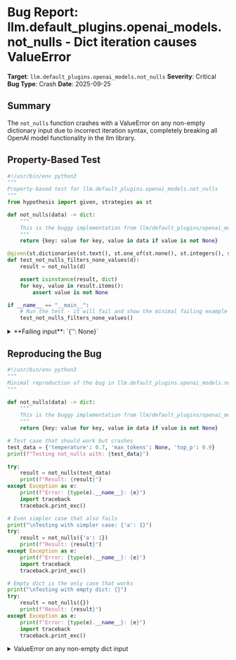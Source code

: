 # Bug Report: llm.default_plugins.openai_models.not_nulls - Dict iteration causes ValueError

**Target**: `llm.default_plugins.openai_models.not_nulls`
**Severity**: Critical
**Bug Type**: Crash
**Date**: 2025-09-25

## Summary

The `not_nulls` function crashes with a ValueError on any non-empty dictionary input due to incorrect iteration syntax, completely breaking all OpenAI model functionality in the llm library.

## Property-Based Test

```python
#!/usr/bin/env python3
"""
Property-based test for llm.default_plugins.openai_models.not_nulls
"""
from hypothesis import given, strategies as st

def not_nulls(data) -> dict:
    """
    This is the buggy implementation from llm/default_plugins/openai_models.py:915
    """
    return {key: value for key, value in data if value is not None}

@given(st.dictionaries(st.text(), st.one_of(st.none(), st.integers(), st.text())))
def test_not_nulls_filters_none_values(d):
    result = not_nulls(d)

    assert isinstance(result, dict)
    for key, value in result.items():
        assert value is not None

if __name__ == "__main__":
    # Run the test - it will fail and show the minimal failing example
    test_not_nulls_filters_none_values()
```

<details>

<summary>
**Failing input**: `{'': None}`
</summary>
```
Traceback (most recent call last):
  File "/home/npc/pbt/agentic-pbt/worker_/15/hypo.py", line 23, in <module>
    test_not_nulls_filters_none_values()
    ~~~~~~~~~~~~~~~~~~~~~~~~~~~~~~~~~~^^
  File "/home/npc/pbt/agentic-pbt/worker_/15/hypo.py", line 14, in test_not_nulls_filters_none_values
    def test_not_nulls_filters_none_values(d):
                   ^^^
  File "/home/npc/miniconda/lib/python3.13/site-packages/hypothesis/core.py", line 2124, in wrapped_test
    raise the_error_hypothesis_found
  File "/home/npc/pbt/agentic-pbt/worker_/15/hypo.py", line 15, in test_not_nulls_filters_none_values
    result = not_nulls(d)
  File "/home/npc/pbt/agentic-pbt/worker_/15/hypo.py", line 11, in not_nulls
    return {key: value for key, value in data if value is not None}
                           ^^^^^^^^^^
ValueError: not enough values to unpack (expected 2, got 0)
Falsifying example: test_not_nulls_filters_none_values(
    d={'': None},
)
```
</details>

## Reproducing the Bug

```python
#!/usr/bin/env python3
"""
Minimal reproduction of the bug in llm.default_plugins.openai_models.not_nulls
"""

def not_nulls(data) -> dict:
    """
    This is the buggy implementation from llm/default_plugins/openai_models.py:915
    """
    return {key: value for key, value in data if value is not None}

# Test case that should work but crashes
test_data = {'temperature': 0.7, 'max_tokens': None, 'top_p': 0.9}
print(f"Testing not_nulls with: {test_data}")

try:
    result = not_nulls(test_data)
    print(f"Result: {result}")
except Exception as e:
    print(f"Error: {type(e).__name__}: {e}")
    import traceback
    traceback.print_exc()

# Even simpler case that also fails
print("\nTesting with simpler case: {'a': 1}")
try:
    result = not_nulls({'a': 1})
    print(f"Result: {result}")
except Exception as e:
    print(f"Error: {type(e).__name__}: {e}")
    import traceback
    traceback.print_exc()

# Empty dict is the only case that works
print("\nTesting with empty dict: {}")
try:
    result = not_nulls({})
    print(f"Result: {result}")
except Exception as e:
    print(f"Error: {type(e).__name__}: {e}")
    import traceback
    traceback.print_exc()
```

<details>

<summary>
ValueError on any non-empty dict input
</summary>
```
Traceback (most recent call last):
  File "/home/npc/pbt/agentic-pbt/worker_/15/repo.py", line 17, in <module>
    result = not_nulls(test_data)
  File "/home/npc/pbt/agentic-pbt/worker_/15/repo.py", line 10, in not_nulls
    return {key: value for key, value in data if value is not None}
                           ^^^^^^^^^^
ValueError: too many values to unpack (expected 2)
Traceback (most recent call last):
  File "/home/npc/pbt/agentic-pbt/worker_/15/repo.py", line 27, in <module>
    result = not_nulls({'a': 1})
  File "/home/npc/pbt/agentic-pbt/worker_/15/repo.py", line 10, in not_nulls
    return {key: value for key, value in data if value is not None}
                           ^^^^^^^^^^
ValueError: not enough values to unpack (expected 2, got 1)
Testing not_nulls with: {'temperature': 0.7, 'max_tokens': None, 'top_p': 0.9}
Error: ValueError: too many values to unpack (expected 2)

Testing with simpler case: {'a': 1}
Error: ValueError: not enough values to unpack (expected 2, got 1)

Testing with empty dict: {}
Result: {}
```
</details>

## Why This Is A Bug

This is a critical bug that completely breaks OpenAI model functionality in the llm library. The function attempts to iterate over a dictionary using `for key, value in data`, but in Python, iterating directly over a dict only yields the keys, not (key, value) tuples. This causes:

1. **Unpacking failure**: When the dict has keys with more than one character (e.g., `'temperature'`), Python tries to unpack the string into two variables, causing "too many values to unpack"
2. **Single character keys fail differently**: Keys with one character (e.g., `'a'`) cause "not enough values to unpack (expected 2, got 1)"
3. **Complete breakage of OpenAI models**: The function is called by `build_kwargs` (line 658), which is used by both `Chat.execute` (line 701) and `AsyncChat.execute` (line 786), meaning ALL OpenAI API calls fail

The function's clear intent is to filter out None values from the options dictionary before passing them to the OpenAI API, but due to the syntax error it crashes instead.

## Relevant Context

The `not_nulls` function is located in `/llm/default_plugins/openai_models.py` at line 915-916. It's a critical component in the request pipeline:

1. Called by `build_kwargs` at line 658: `kwargs = dict(not_nulls(prompt.options))`
2. `build_kwargs` is called by both synchronous and asynchronous chat implementations
3. `prompt.options` is always a dictionary (initialized as `options or {}` in llm/models.py)
4. This affects all OpenAI models registered by the plugin, including GPT-4, GPT-3.5, and all their variants

The bug has likely gone unnoticed if:
- Tests only use empty option dictionaries
- The library was not tested with actual OpenAI API calls
- Users haven't upgraded to a version with this bug yet

## Proposed Fix

```diff
--- a/llm/default_plugins/openai_models.py
+++ b/llm/default_plugins/openai_models.py
@@ -913,7 +913,7 @@ class Completion(Chat):


 def not_nulls(data) -> dict:
-    return {key: value for key, value in data if value is not None}
+    return {key: value for key, value in data.items() if value is not None}


 def combine_chunks(chunks: List) -> dict:
```